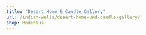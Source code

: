 ```yaml
---
title: "Desert Home & Candle Gallery"
url: /indian-wells/desert-home-und-candle-gallery/
shop: Modehaus
---
```

